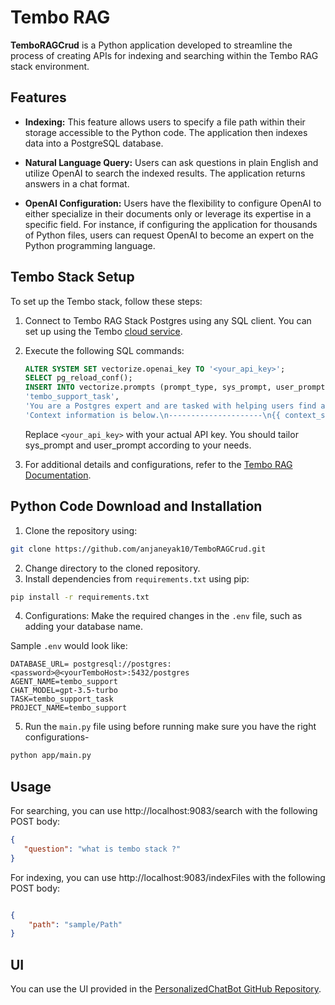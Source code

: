 # Tembo RAG 

**TemboRAGCrud** is a Python application developed to streamline the process of creating APIs for indexing and searching within the Tembo RAG stack environment.

## Features
- **Indexing:** This feature allows users to specify a file path within their storage accessible to the Python code. The application then indexes data into a PostgreSQL database.
  
- **Natural Language Query:** Users can ask questions in plain English and utilize OpenAI to search the indexed results. The application returns answers in a chat format.
  
- **OpenAI Configuration:** Users have the flexibility to configure OpenAI to either specialize in their documents only or leverage its expertise in a specific field. For instance, if configuring the application for thousands of Python files, users can request OpenAI to become an expert on the Python programming language.



## Tembo Stack Setup

To set up the Tembo stack, follow these steps:

1. Connect to Tembo RAG Stack Postgres using any SQL client. You can set up using the Tembo [cloud service](https://cloud.tembo.io/).
2. Execute the following SQL commands:
    ```sql
    ALTER SYSTEM SET vectorize.openai_key TO '<your_api_key>';
    SELECT pg_reload_conf();
    INSERT INTO vectorize.prompts (prompt_type, sys_prompt, user_prompt) VALUES (
    'tembo_support_task',
    'You are a Postgres expert and are tasked with helping users find answers in Tembo documentation. You should prioritize answering questions using the provided context, but can draw from your expert Postgres experience where documentation is lacking. Avoid statements like "based on the documentation..."',
    'Context information is below.\n---------------------\n{{ context_str }}\n---------------------\nGiven the Tembo documentation information and your expert Postgres knowledge, answer the question.\n Question: {{ query_str }}\nAnswer:');
    ```

    Replace `<your_api_key>` with your actual API key. You should tailor sys_prompt and user_prompt according to your needs.
3. For additional details and configurations, refer to the [Tembo RAG Documentation](https://tembo.io/docs/product/stacks/ai/rag).

## Python Code Download and Installation

1. Clone the repository using:
```bash
git clone https://github.com/anjaneyak10/TemboRAGCrud.git
 ```
2. Change directory to the cloned repository.
3. Install dependencies from `requirements.txt` using pip:
 ```bash
 pip install -r requirements.txt
 ```
4. Configurations:
Make the required changes in the `.env` file, such as adding your database name.

Sample `.env` would look like:
```env
DATABASE_URL= postgresql://postgres:<password>@<yourTemboHost>:5432/postgres
AGENT_NAME=tembo_support
CHAT_MODEL=gpt-3.5-turbo
TASK=tembo_support_task
PROJECT_NAME=tembo_support
```
5. Run the `main.py` file using before running make sure you have the right configurations-
 ```bash
 python app/main.py
 ```

## Usage
For searching, you can use http://localhost:9083/search with the following POST body:
 ```json
{
    "question": "what is tembo stack ?"
}
```
For indexing, you can use http://localhost:9083/indexFiles with the following POST body:
```json

{
    "path": "sample/Path"
}
```
## UI
You can use the UI provided in the [PersonalizedChatBot GitHub Repository](https://github.com/anjaneyak10/PersonalizedChatBot).
